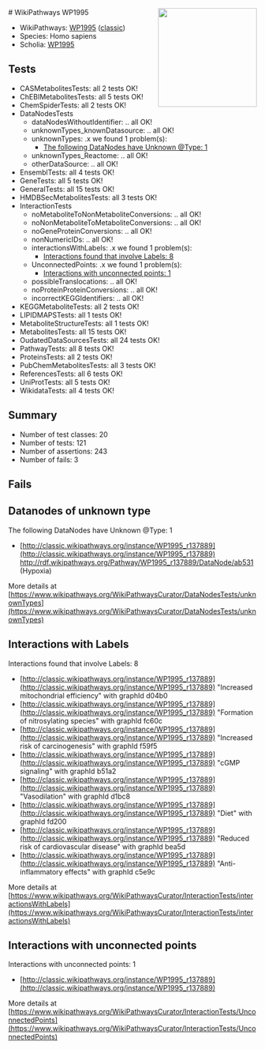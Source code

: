 <img style="float: right; width: 200px" src="https://upload.wikimedia.org/wikipedia/commons/thumb/8/83/Wplogo_with_text_500.png/640px-Wplogo_with_text_500.png" />
# WikiPathways WP1995

* WikiPathways: [WP1995](https://wikipathways.org/pathways/WP1995) ([classic](https://classic.wikipathways.org/instance/WP1995))
* Species: Homo sapiens
* Scholia: [WP1995](https://scholia.toolforge.org/wikipathways/WP1995)
## Tests
* CASMetabolitesTests: all 2 tests OK!
* ChEBIMetabolitesTests: all 5 tests OK!
* ChemSpiderTests: all 2 tests OK!
* DataNodesTests
    * dataNodesWithoutIdentifier: .. all OK!
    * unknownTypes_knownDatasource: .. all OK!
    * unknownTypes: .x we found 1 problem(s):
        * [The following DataNodes have Unknown @Type: 1](#839973df)
    * unknownTypes_Reactome: .. all OK!
    * otherDataSource: .. all OK!
* EnsemblTests: all 4 tests OK!
* GeneTests: all 5 tests OK!
* GeneralTests: all 15 tests OK!
* HMDBSecMetabolitesTests: all 3 tests OK!
* InteractionTests
    * noMetaboliteToNonMetaboliteConversions: .. all OK!
    * noNonMetaboliteToMetaboliteConversions: .. all OK!
    * noGeneProteinConversions: .. all OK!
    * nonNumericIDs: .. all OK!
    * interactionsWithLabels: .x we found 1 problem(s):
        * [Interactions found that involve Labels: 8](#630d267f)
    * UnconnectedPoints: .x we found 1 problem(s):
        * [Interactions with unconnected points: 1](#35a61ad9)
    * possibleTranslocations: .. all OK!
    * noProteinProteinConversions: .. all OK!
    * incorrectKEGGIdentifiers: .. all OK!
* KEGGMetaboliteTests: all 2 tests OK!
* LIPIDMAPSTests: all 1 tests OK!
* MetaboliteStructureTests: all 1 tests OK!
* MetabolitesTests: all 15 tests OK!
* OudatedDataSourcesTests: all 24 tests OK!
* PathwayTests: all 8 tests OK!
* ProteinsTests: all 2 tests OK!
* PubChemMetabolitesTests: all 3 tests OK!
* ReferencesTests: all 6 tests OK!
* UniProtTests: all 5 tests OK!
* WikidataTests: all 4 tests OK!


## Summary

* Number of test classes: 20
* Number of tests: 121
* Number of assertions: 243
* Number of fails: 3

## Fails

<a name="839973df" />

## Datanodes of unknown type

The following DataNodes have Unknown @Type: 1

* [http://classic.wikipathways.org/instance/WP1995_r137889](http://classic.wikipathways.org/instance/WP1995_r137889) http://rdf.wikipathways.org/Pathway/WP1995_r137889/DataNode/ab531 (Hypoxia)


More details at [https://www.wikipathways.org/WikiPathwaysCurator/DataNodesTests/unknownTypes](https://www.wikipathways.org/WikiPathwaysCurator/DataNodesTests/unknownTypes)

<a name="630d267f" />

## Interactions with Labels

Interactions found that involve Labels: 8

* [http://classic.wikipathways.org/instance/WP1995_r137889](http://classic.wikipathways.org/instance/WP1995_r137889) "Increased
mitochondrial
efficiency" with graphId d04b0
* [http://classic.wikipathways.org/instance/WP1995_r137889](http://classic.wikipathways.org/instance/WP1995_r137889) "Formation of
nitrosylating
species" with graphId fc60c
* [http://classic.wikipathways.org/instance/WP1995_r137889](http://classic.wikipathways.org/instance/WP1995_r137889) "Increased risk
of carcinogenesis" with graphId f59f5
* [http://classic.wikipathways.org/instance/WP1995_r137889](http://classic.wikipathways.org/instance/WP1995_r137889) "cGMP
signaling" with graphId b51a2
* [http://classic.wikipathways.org/instance/WP1995_r137889](http://classic.wikipathways.org/instance/WP1995_r137889) "Vasodilation" with graphId d1bc8
* [http://classic.wikipathways.org/instance/WP1995_r137889](http://classic.wikipathways.org/instance/WP1995_r137889) "Diet" with graphId fd200
* [http://classic.wikipathways.org/instance/WP1995_r137889](http://classic.wikipathways.org/instance/WP1995_r137889) "Reduced risk of
cardiovascular disease" with graphId bea5d
* [http://classic.wikipathways.org/instance/WP1995_r137889](http://classic.wikipathways.org/instance/WP1995_r137889) "Anti-inflammatory
effects" with graphId c5e9c


More details at [https://www.wikipathways.org/WikiPathwaysCurator/InteractionTests/interactionsWithLabels](https://www.wikipathways.org/WikiPathwaysCurator/InteractionTests/interactionsWithLabels)

<a name="35a61ad9" />

## Interactions with unconnected points

Interactions with unconnected points: 1

* [http://classic.wikipathways.org/instance/WP1995_r137889](http://classic.wikipathways.org/instance/WP1995_r137889)


More details at [https://www.wikipathways.org/WikiPathwaysCurator/InteractionTests/UnconnectedPoints](https://www.wikipathways.org/WikiPathwaysCurator/InteractionTests/UnconnectedPoints)

